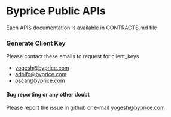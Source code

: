 # Byprice Public APIs 

Each APIS documentation is available in CONTRACTS.md file

### Generate Client Key

Please contact these emails to request for client_keys
- yogesh@byprice.com
- adolfo@byprice.com
- oscar@byprice.com

#### Bug reporting or any other doubt 

Please report the issue in github or e-mail yogesh@byprice.com 